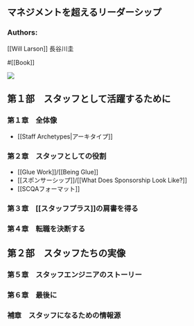 ## マネジメントを超えるリーダーシップ

### Authors:
[[Will Larson]]
長谷川圭

#[[Book]]

![](https://cdn-bookplus.nikkei.com/atcl/catalog/23/04/07/00760/9784296070558.jpg)

[](https://bookplus.nikkei.com/atcl/catalog/23/04/07/00760/)

## 第１部　スタッフとして活躍するために
### 第１章　全体像
- [[Staff Archetypes|アーキタイプ]]
### 第２章　スタッフとしての役割
- [[Glue Work]]/[[Being Glue]]
- [[スポンサーシップ]]/[[What Does Sponsorship Look Like?]]
- [[SCQAフォーマット]]
### 第３章　[[スタッフプラス]]の肩書を得る
### 第４章　転職を決断する

## 第２部　スタッフたちの実像
### 第５章　スタッフエンジニアのストーリー
### 第６章　最後に
### 補章　スタッフになるための情報源
